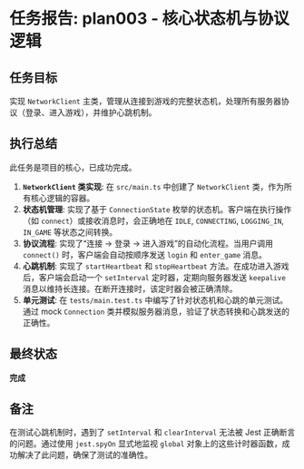 # 任务报告: plan003 - 核心状态机与协议逻辑

## 任务目标

实现 `NetworkClient` 主类，管理从连接到游戏的完整状态机，处理所有服务器协议（登录、进入游戏），并维护心跳机制。

## 执行总结

此任务是项目的核心，已成功完成。

1.  **`NetworkClient` 类实现**: 在 `src/main.ts` 中创建了 `NetworkClient` 类，作为所有核心逻辑的容器。
2.  **状态机管理**: 实现了基于 `ConnectionState` 枚举的状态机。客户端在执行操作（如 `connect`）或接收消息时，会正确地在 `IDLE`, `CONNECTING`, `LOGGING_IN`, `IN_GAME` 等状态之间转换。
3.  **协议流程**: 实现了“连接 -> 登录 -> 进入游戏”的自动化流程。当用户调用 `connect()` 时，客户端会自动按顺序发送 `login` 和 `enter_game` 消息。
4.  **心跳机制**: 实现了 `startHeartbeat` 和 `stopHeartbeat` 方法。在成功进入游戏后，客户端会启动一个 `setInterval` 定时器，定期向服务器发送 `keepalive` 消息以维持长连接。在断开连接时，该定时器会被正确清除。
5.  **单元测试**: 在 `tests/main.test.ts` 中编写了针对状态机和心跳的单元测试。通过 mock `Connection` 类并模拟服务器消息，验证了状态转换和心跳发送的正确性。

## 最终状态

**完成**

## 备注

在测试心跳机制时，遇到了 `setInterval` 和 `clearInterval` 无法被 Jest 正确断言的问题。通过使用 `jest.spyOn` 显式地监视 `global` 对象上的这些计时器函数，成功解决了此问题，确保了测试的准确性。
